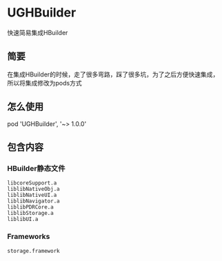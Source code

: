 # UGHBuilder
快速简易集成HBuilder
## 简要
在集成HBuilder的时候，走了很多弯路，踩了很多坑，为了之后方便快速集成，所以将集成修改为pods方式
## 怎么使用
pod 'UGHBuilder', '~> 1.0.0'
## 包含内容

### HBuilder静态文件
```
libcoreSupport.a
liblibNativeObj.a
liblibNativeUI.a
liblibNavigator.a
liblibPDRCore.a
liblibStorage.a
liblibUI.a
```
### Frameworks
```
storage.framework
```
